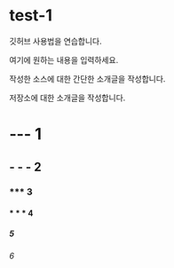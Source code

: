 # test-1

깃허브 사용법을 연습합니다.

여기에 원하는 내용을 입력하세요.

작성한 소스에 대한 간단한 소개글을 작성합니다.

저장소에 대한 소개글을 작성합니다.

# --- 1

## - - - 2

### *** 3

#### * * * 4

##### 5

###### 6
